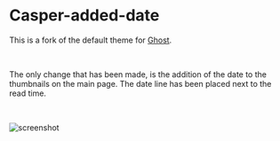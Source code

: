 # Casper-added-date

This is a fork of the default theme for [Ghost](http://github.com/tryghost/ghost/).

&nbsp;

The only change that has been made, is the addition of the date to the thumbnails on the main page. The date line has been placed next to the read time.

&nbsp;

![screenshot](https://user-images.githubusercontent.com/25369891/52127417-e7717d80-2629-11e9-9eee-1dcdfb49142f.png)
